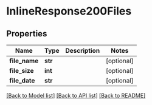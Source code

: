 # InlineResponse200Files

## Properties
Name | Type | Description | Notes
------------ | ------------- | ------------- | -------------
**file_name** | **str** |  | [optional] 
**file_size** | **int** |  | [optional] 
**file_date** | **str** |  | [optional] 

[[Back to Model list]](../README.md#documentation-for-models) [[Back to API list]](../README.md#documentation-for-api-endpoints) [[Back to README]](../README.md)


